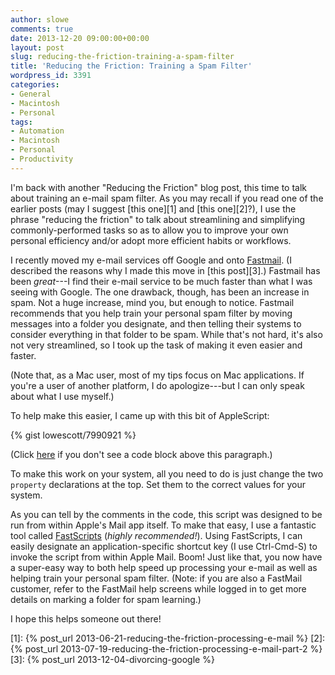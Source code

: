 ```yaml
---
author: slowe
comments: true
date: 2013-12-20 09:00:00+00:00
layout: post
slug: reducing-the-friction-training-a-spam-filter
title: 'Reducing the Friction: Training a Spam Filter'
wordpress_id: 3391
categories:
- General
- Macintosh
- Personal
tags:
- Automation
- Macintosh
- Personal
- Productivity
---
```


I'm back with another "Reducing the Friction" blog post, this time to talk about training an e-mail spam filter. As you may recall if you read one of the earlier posts (may I suggest [this one][1] and [this one][2]?), I use the phrase "reducing the friction" to talk about streamlining and simplifying commonly-performed tasks so as to allow you to improve your own personal efficiency and/or adopt more efficient habits or workflows.

I recently moved my e-mail services off Google and onto [Fastmail](http://www.fastmail.fm/). (I described the reasons why I made this move in [this post][3].) Fastmail has been _great_---I find their e-mail service to be much faster than what I was seeing with Google. The one drawback, though, has been an increase in spam. Not a huge increase, mind you, but enough to notice. Fastmail recommends that you help train your personal spam filter by moving messages into a folder you designate, and then telling their systems to consider everything in that folder to be spam. While that's not hard, it's also not very streamlined, so I took up the task of making it even easier and faster.

(Note that, as a Mac user, most of my tips focus on Mac applications. If you're a user of another platform, I do apologize---but I can only speak about what I use myself.)

To help make this easier, I came up with this bit of AppleScript:

{% gist lowescott/7990921 %}

(Click [here](https://gist.github.com/lowescott/7990921) if you don't see a code block above this paragraph.)

To make this work on your system, all you need to do is just change the two `property` declarations at the top. Set them to the correct values for your system.

As you can tell by the comments in the code, this script was designed to be run from within Apple's Mail app itself. To make that easy, I use a fantastic tool called [FastScripts](http://www.red-sweater.com/fastscripts/) (_highly recommended!_). Using FastScripts, I can easily designate an application-specific shortcut key (I use Ctrl-Cmd-S) to invoke the script from within Apple Mail. Boom! Just like that, you now have a super-easy way to both help speed up processing your e-mail as well as helping train your personal spam filter. (Note: if you are also a FastMail customer, refer to the FastMail help screens while logged in to get more details on marking a folder for spam learning.)

I hope this helps someone out there!

[1]: {% post_url 2013-06-21-reducing-the-friction-processing-e-mail %}
[2]: {% post_url 2013-07-19-reducing-the-friction-processing-e-mail-part-2 %}
[3]: {% post_url 2013-12-04-divorcing-google %}
